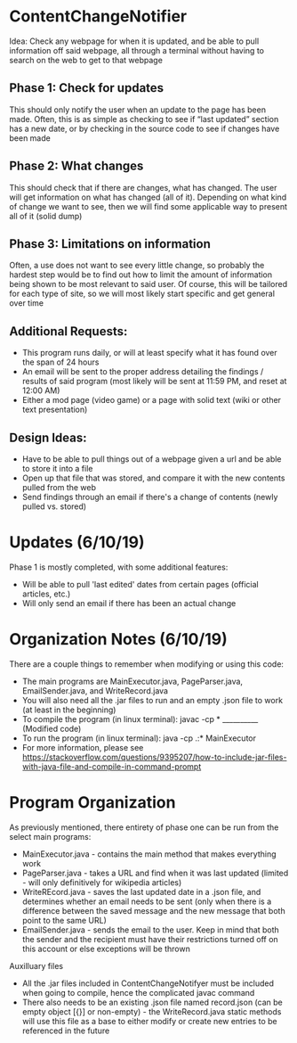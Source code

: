 # ContentChangeNotifier
Idea: Check any webpage for when it is updated, and be able to pull information off said webpage, all through a terminal without having to search on the web to get to that webpage

## Phase 1: Check for updates
This should only notify the user when an update to the page has been made. Often, this is as simple as checking to see if “last updated” section has a new date, or by checking in the source code to see if changes have been made

## Phase 2: What changes
This should check that if there are changes, what has changed. The user will get information on what has changed (all of it). Depending on what kind of change we want to see, then we will find some applicable way to present all of it (solid dump)

## Phase 3: Limitations on information
Often, a use does not want to see every little change, so probably the hardest step would be to find out how to limit the amount of information being shown to be most relevant to said user. Of course, this will be tailored for each type of site, so we will most likely start specific and get general over time

## Additional Requests:
* This program runs daily, or will at least specify what it has found over the span of 24 hours
* An email will be sent to the proper address detailing the findings / results of said program (most likely will be sent at 11:59 PM, and reset at 12:00 AM)
* Either a mod page (video game) or a page with solid text (wiki or other text presentation)

## Design Ideas:
* Have to be able to pull things out of a webpage given a url and be able to store it into a file
* Open up that file that was stored, and compare it with the new contents pulled from the web
* Send findings through an email if there's a change of contents (newly pulled vs. stored)

# Updates (6/10/19)
Phase 1 is mostly completed, with some additional features:
* Will be able to pull 'last edited' dates from certain pages (official articles, etc.)
* Will only send an email if there has been an actual change

# Organization Notes (6/10/19)
There are a couple things to remember when modifying or using this code:
* The main programs are MainExecutor.java, PageParser.java, EmailSender.java, and WriteRecord.java
* You will also need all the .jar files to run and an empty .json file to work (at least in the beginning)
* To compile the program (in linux terminal): javac -cp \* __________ (Modified code)
* To run the program (in linux terminal): java -cp .:\* MainExecutor
* For more information, please see https://stackoverflow.com/questions/9395207/how-to-include-jar-files-with-java-file-and-compile-in-command-prompt

# Program Organization
As previously mentioned, there entirety of phase one can be run from the select main programs:
* MainExecutor.java - contains the main method that makes everything work
* PageParser.java - takes a URL and find when it was last updated (limited - will only definitively for wikipedia articles)
* WriteREcord.java - saves the last updated date in a .json file, and determines whether an email needs to be sent (only when there is a difference between the saved message and the new message that both point to the same URL)
* EmailSender.java - sends the email to the user. Keep in mind that both the sender and the recipient must have their restrictions turned off on this account or else exceptions will be thrown

Auxilluary files
* All the .jar files included in ContentChangeNotifyer must be included when going to compile, hence the complicated javac command
* There also needs to be an existing .json file named record.json (can be empty object [{}] or non-empty) - the WriteRecord.java static methods will use this file as a base to either modify or create new entries to be referenced in the future



